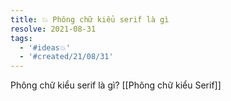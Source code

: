 ```yaml
---
title: 💥 Phông chữ kiểu serif là gì
resolve: 2021-08-31
tags:
  - '#ideas💥'
  - '#created/21/08/31'
---
```


Phông chữ kiểu serif là gì?
[[Phông chữ kiểu Serif]]
